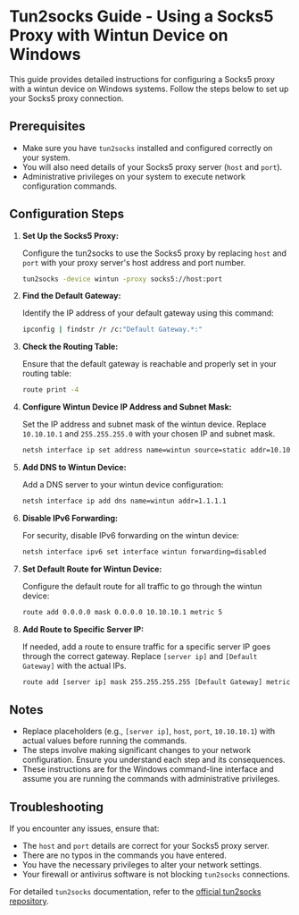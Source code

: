 # Tun2socks Guide - Using a Socks5 Proxy with Wintun Device on Windows

This guide provides detailed instructions for configuring a Socks5 proxy with a wintun device on Windows systems. Follow the steps below to set up your Socks5 proxy connection.

## Prerequisites

- Make sure you have `tun2socks` installed and configured correctly on your system.
- You will also need details of your Socks5 proxy server (`host` and `port`).
- Administrative privileges on your system to execute network configuration commands.

## Configuration Steps

1. **Set Up the Socks5 Proxy:**

   Configure the tun2socks to use the Socks5 proxy by replacing `host` and `port` with your proxy server's host address and port number.

   ```bash
   tun2socks -device wintun -proxy socks5://host:port
   ```

2. **Find the Default Gateway:**

   Identify the IP address of your default gateway using this command:

   ```bash
   ipconfig | findstr /r /c:"Default Gateway.*:"
   ```

3. **Check the Routing Table:**

   Ensure that the default gateway is reachable and properly set in your routing table:

   ```bash
   route print -4
   ```

4. **Configure Wintun Device IP Address and Subnet Mask:**

   Set the IP address and subnet mask of the wintun device. Replace `10.10.10.1` and `255.255.255.0` with your chosen IP and subnet mask.

   ```bash
   netsh interface ip set address name=wintun source=static addr=10.10.10.1 mask=255.255.255.0 gateway=none
   ```

5. **Add DNS to Wintun Device:**

   Add a DNS server to your wintun device configuration:

   ```bash
   netsh interface ip add dns name=wintun addr=1.1.1.1
   ```

6. **Disable IPv6 Forwarding:**

   For security, disable IPv6 forwarding on the wintun device:

   ```bash
   netsh interface ipv6 set interface wintun forwarding=disabled
   ```

7. **Set Default Route for Wintun Device:**

   Configure the default route for all traffic to go through the wintun device:

   ```bash
   route add 0.0.0.0 mask 0.0.0.0 10.10.10.1 metric 5
   ```

8. **Add Route to Specific Server IP:**

   If needed, add a route to ensure traffic for a specific server IP goes through the correct gateway. Replace `[server ip]` and `[Default Gateway]` with the actual IPs.

   ```bash
   route add [server ip] mask 255.255.255.255 [Default Gateway] metric 5
   ```

## Notes

- Replace placeholders (e.g., `[server ip]`, `host`, `port`, `10.10.10.1`) with actual values before running the commands.
- The steps involve making significant changes to your network configuration. Ensure you understand each step and its consequences.
- These instructions are for the Windows command-line interface and assume you are running the commands with administrative privileges.

## Troubleshooting

If you encounter any issues, ensure that:

- The `host` and `port` details are correct for your Socks5 proxy server.
- There are no typos in the commands you have entered.
- You have the necessary privileges to alter your network settings.
- Your firewall or antivirus software is not blocking `tun2socks` connections.

For detailed `tun2socks` documentation, refer to the [official tun2socks repository](#).
